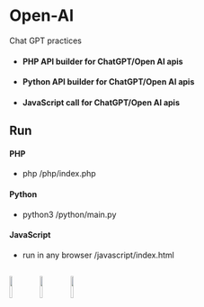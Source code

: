 # Open-AI
Chat GPT practices
- #### PHP API builder for ChatGPT/Open AI apis
- #### Python API builder for ChatGPT/Open AI apis
- #### JavaScript call for ChatGPT/Open AI apis

## Run
#### PHP
- php /php/index.php
#### Python
- python3 /python/main.py
#### JavaScript
- run in any browser /javascript/index.html

##
<code><img width="10%" src="https://www.vectorlogo.zone/logos/php/php-ar21.svg"></code>
<code><img width="10%" src="https://www.vectorlogo.zone/logos/python/python-ar21.svg"></code>
<code><img width="10%" src="https://www.vectorlogo.zone/logos/javascript/javascript-ar21.svg"></code>
